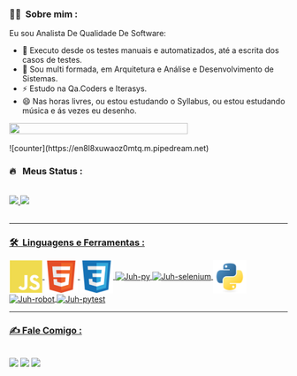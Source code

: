 

### :woman_technologist: &nbsp;Sobre mim :

Eu sou Analista De Qualidade De Software:

- 🔭 Executo desde os testes manuais e automatizados, até a escrita dos casos de testes.
- 🌱 Sou multi formada, em Arquitetura e Análise e Desenvolvimento de Sistemas.
- ⚡ Estudo na Qa.Coders e Iterasys. 
- 😄 Nas horas livres, ou estou estudando o Syllabus, ou estou estudando música e ás vezes eu desenho.


<p><img src="https://user-images.githubusercontent.com/61919008/185722617-b076ce13-448a-4e9d-9c3b-c1e9e91c7632.gif" width="80%" height="40%"  /></p>
![counter](https://en8l8xuwaoz0mtq.m.pipedream.net)

### 🔥 &nbsp; Meus Status :
<br>
<a href="https://github.com/julianaceciliabueno">
  <img height="180em" src="https://github-readme-stats.vercel.app/api?username=julianaceciliabueno&show_icons=true&theme=bear&include_all_commits=true&count_private=true">
  <img height="180em" src="https://github-readme-stats.vercel.app/api/top-langs/?username=julianaceciliabueno&layout=compact&langs_count=7&theme=bear">


<div style="display: inline_block"><br>

---

### 🛠 &nbsp;Linguagens e Ferramentas :

  <img align="center" alt="Juh-Js" height="60" width="60" src="https://raw.githubusercontent.com/devicons/devicon/master/icons/javascript/javascript-plain.svg">
  <img align="center" alt="Juh-HTML" height="60" width="60" src="https://raw.githubusercontent.com/devicons/devicon/master/icons/html5/html5-original.svg">
  <img align="center" alt="Juh-CSS" height="60" width="60" src="https://raw.githubusercontent.com/devicons/devicon/master/icons/css3/css3-original.svg">
  <img align="center" alt="Juh-py" height="90" width="90" src="https://cdn.jsdelivr.net/gh/devicons/devicon/icons/pycharm/pycharm-original-wordmark.svg">
  <img align="center" alt="Juh-selenium" height="60" width="60" src="https://cdn.jsdelivr.net/gh/devicons/devicon/icons/selenium/selenium-original.svg">
  <img align="center" alt="Juh-Python" height="60" width="60" src="https://raw.githubusercontent.com/devicons/devicon/master/icons/python/python-original.svg">
  <img align="center" alt="Juh-robot" height="60" width="60" src="https://cdn.icon-icons.com/icons2/2107/PNG/128/file_type_robotframework_icon_130193.png">
  <img align="center" alt="Juh-pytest" height="60" width="60" src="https://cdn.jsdelivr.net/gh/devicons/devicon/icons/pytest/pytest-original-wordmark.svg">

---  
  
### ✍️ Fale Comigo : 
  <br>
  <div> 
  <a href="https://discord.com/channels/@me" target="_blank"><img src="https://img.shields.io/badge/Discord-7289DA?style=for-the-badge&logo=discord&logoColor=white" target="_blank"></a> 
  <a href = "mailto:juka.bueno@gmail.com"><img src="https://img.shields.io/badge/-Gmail-%23333?style=for-the-badge&logo=gmail&logoColor=white" target="_blank"></a>
  <a href="https://www.linkedin.com/in/juliana-cecilia-bueno/" target="_blank"><img src="https://img.shields.io/badge/-LinkedIn-%230077B5?style=for-the-badge&logo=linkedin&logoColor=white" target="_blank"></a> 
